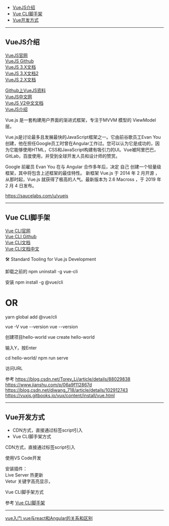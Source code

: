 - [VueJS介绍](#VueJS介绍)
- [Vue CLI脚手架](#Vue-CLI脚手架)
- [Vue开发方式](#Vue开发方式)



---------------------------------------------------------------------------------------------------------------------

## VueJS介绍

[VueJS官网](https://vuejs.org/)  
[VueJS Github](https://github.com/vuejs/vue)  
[VueJS 3.X文档](https://v3.vuejs.org/guide/introduction.html)  
[VueJS 3.X文档2](https://v3.vuejs.org/style-guide/)  
[VueJS 2.X文档](https://vuejs.org/v2/guide/installation.html)  

[Github上VueJS资料](https://github.com/topics/vue)  
[VueJS中文网](https://cn.vuejs.org/)  
[VueJS V2中文文档](https://cn.vuejs.org/v2/guide/index.html)  
[VueJS介绍](http://www.oschina.net/p/vue-js)  



Vue.js 是一套构建用户界面的渐进式框架，专注于MVVM 模型的 ViewModel 层。



Vue.js是讨论最多且发展最快的JavaScript框架之一。它由前谷歌员工Evan You创建，他在担任Google员工时曾在Angular工作过。您可以认为它是成功的，因为它能够使用HTML，CSS和JavaScript构建有吸引力的UI。Vue被阿里巴巴，GitLab，百度使用，并受到全球开发人员和设计师的赞赏。

Google 前雇员 Evan You 在与 Angular 合作多年后，决定 自己 创建一个轻量级框架，其中将包含上述框架的最佳特性。 新框架 Vue.js 于 2014 年 2 月开源 ，从那时起，Vue.js 就获得了极高的人气。最新版本为 2.6 Macross ，于 2019 年 2 月 4 日发布。



https://saucelabs.com/u/vuejs

---------------------------------------------------------------------------------------------------------------------


## Vue CLI脚手架

[Vue CLI官网](https://cli.vuejs.org/)  
[Vue CLI Github](https://github.com/vuejs/vue-cli)  
[Vue CLI文档](https://cli.vuejs.org/guide/)  
[Vue CLI文档中文](https://cli.vuejs.org/zh/guide/)  


🛠️ Standard Tooling for Vue.js Development



卸载之前的
npm uninstall -g vue-cli

安装
npm install -g @vue/cli
# OR
yarn global add @vue/cli

vue -V
vue --version
vue --version


创建项目hello-world
vue create hello-world

输入Y，按Enter

cd hello-world/
npm run serve

访问URL


参考
https://blog.csdn.net/Torey_Li/article/details/88029838
https://www.jianshu.com/p/06a9f112867d
https://blog.csdn.net/diwang_718/article/details/102912743
https://vuxjs.gitbooks.io/vux/content/install/vue.html


---------------------------------------------------------------------------------------------------------------------

## Vue开发方式

- CDN方式，直接通过标签script引入
- Vue CLI脚手架方式



CDN方式，直接通过标签script引入
    
使用VS Code开发

安装插件：  
Live Server 热更新  
Vetur   关键字高亮显示，  



Vue CLI脚手架方式

参考 [Vue CLI脚手架](#Vue-CLI脚手架)









---------------------------------------------------------------------------------------------------------------------



[vue入门 vue与react和Angular的关系和区别](https://www.cnblogs.com/wxtlinlin/p/6541895.html)  


